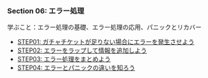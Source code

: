 ### Section 06: エラー処理

学ぶこと：エラー処理の基礎、エラー処理の応用、パニックとリカバー

* [STEP01: ガチャチケットが足りない場合にエラーを発生させよう](./step01)
* [STEP02: エラーをラップして情報を追加しよう](./step02)
* [STEP03: エラー処理をまとめよう](./step03)
* [STEP04: エラーとパニックの違いを知ろう](./step04)
